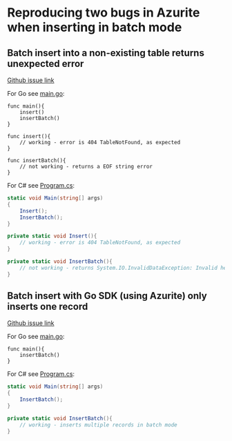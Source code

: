 # Reproducing two bugs in Azurite when inserting in batch mode

## Batch insert into a non-existing table returns unexpected error

[Github issue link](https://github.com/Azure/Azurite/issues/814)

For Go see [main.go](go-sdk/814/main.go):

```golang
func main(){
    insert()
    insertBatch()
}

func insert(){
    // working - error is 404 TableNotFound, as expected
}

func insertBatch(){
    // not working - returns a EOF string error
}
```

For C# see [Program.cs](dotnet-sdk/814/Program.cs):

```csharp
static void Main(string[] args)
{
    Insert();
    InsertBatch();
}

private static void Insert(){
    // working - error is 404 TableNotFound, as expected
}

private static void InsertBatch(){
    // not working - returns System.IO.InvalidDataException: Invalid header line: HTTP/1.1 400 Bad Request
}
```

## Batch insert with Go SDK (using Azurite) only inserts one record

[Github issue link](https://github.com/Azure/Azurite/issues/XXX)

For Go see [main.go](go-sdk/XXX/main.go):

```golang
func main(){
    insertBatch()
}
```

For C# see [Program.cs](dotnet-sdk/XXX/Program.cs):

```csharp
static void Main(string[] args)
{
    InsertBatch();
}

private static void InsertBatch(){
    // working - inserts multiple records in batch mode
}
```
